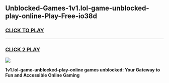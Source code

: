 
## Unblocked-Games-1v1.lol-game-unblocked-play-online-Play-Free-io38d
<h3>
<a href="https://premium76.site?title=1v1.lol-game-unblocked-play-online&ref=10A">CLICK TO PLAY</a></h3>
<hr>

<h3>
<a href="https://premium76.site?title=1v1.lol-game-unblocked-play-online&ref=10A">CLICK 2 PLAY</a>
  
</h3>

<a href="https://premium76.site?title=1v1.lol-game-unblocked-play-online&ref=10A"><img src="https://clearcache.store/games.png"></a>


**1v1.lol-game-unblocked-play-online games unblocked: Your Gateway to Fun and Accessible Online Gaming**
